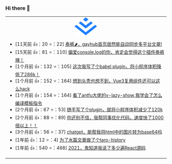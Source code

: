 ### Hi there 👋

<!--
**zikkeung/zikkeung** is a ✨ _special_ ✨ repository because its `README.md` (this file) appears on your GitHub profile.

Here are some ideas to get you started:

- 🔭 I’m currently working on ...
- 🌱 I’m currently learning ...
- 👯 I’m looking to collaborate on ...
- 🤔 I’m looking for help with ...
- 💬 Ask me about ...
- 📫 How to reach me: ...
- 😄 Pronouns: ...
- ⚡ Fun fact: ...
-->

<!-- multi-platform-posts start -->
  <table align="center">
      <tr>
        <td align="center" width="800px" valign="top">
          <div align="center"><img src='https://raw.githubusercontent.com/baozouai/multi-platform-posts-action/main/assets/juejin.svg' alt='juejin'/></div>
<ul>
<li align='left'>[11天前 👍：20  ⭐：22]
      <a href="https://juejin.cn/post/7233053557834285117" target="_blank">泰裤🌶，gayhub首页居然能自动同步多平台文章!</a>
      </li>
<li align='left'>[15天前 👍：81  ⭐：110]
      <a href="https://juejin.cn/post/7231577806189133884" target="_blank">偏爱console.log的你，肯定会觉得这个插件泰裤辣！</a>
      </li>
<li align='left'>[1个月前 👍：132  ⭐：105]
      <a href="https://juejin.cn/post/7223779544368545853" target="_blank">这次我写了个babel plugin，将小程序体积降低了286k！</a>
      </li>
<li align='left'>[1个月前 👍：152  ⭐：164]
      <a href="https://juejin.cn/post/7222676935146307644" target="_blank">想到头秃也想不到，Vue3复用组件还可以这么hack</a>
      </li>
<li align='left'>[1个月前 👍：154  ⭐：164]
      <a href="https://juejin.cn/post/7217836890119995450" target="_blank">看了antfu大佬的v-lazy-show,我学会了怎么编译模板指令</a>
      </li>
<li align='left'>[2个月前 👍：67  ⭐：53]
      <a href="https://juejin.cn/post/7207079381670740025" target="_blank">随手写了个plugin，就将小程序体积减少了120k</a>
      </li>
<li align='left'>[2个月前 👍：88  ⭐：89]
      <a href="https://juejin.cn/post/7204100122887536700" target="_blank">你还别不信，我帮同事优化代码，速度快了1000倍以上！！</a>
      </li>
<li align='left'>[3个月前 👍：56  ⭐：37]
      <a href="https://juejin.cn/post/7202998949455790139" target="_blank">chatgpt，能帮我将html中的图片转为base64吗</a>
      </li>
<li align='left'>[1年前 👍：12  ⭐：4]
      <a href="https://juejin.cn/post/7086255607623188494" target="_blank">为了水篇文章做了个taro-history</a>
      </li>
<li align='left'>[1年前 👍：540  ⭐：488]
      <a href="https://juejin.cn/post/7045083558259458061" target="_blank">2021，鬼知道我读了多少遍React源码</a>
      </li>
</ul>
        </td>
      </tr>
    </table>
    <!-- multi-platform-posts end -->
